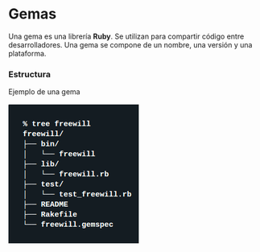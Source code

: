 # Gemas

Una gema es una librería <b>Ruby</b>. Se utilizan para compartir código entre desarrolladores. Una gema se compone de un nombre, una versión y una plataforma.

### Estructura
Ejemplo de una gema <br><br>
![estructura](estructura.png)
